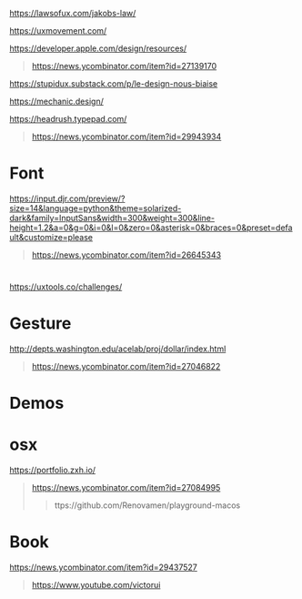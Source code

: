 https://lawsofux.com/jakobs-law/

https://uxmovement.com/

https://developer.apple.com/design/resources/
> https://news.ycombinator.com/item?id=27139170

https://stupidux.substack.com/p/le-design-nous-biaise

https://mechanic.design/

https://headrush.typepad.com/
> https://news.ycombinator.com/item?id=29943934

# Font

https://input.djr.com/preview/?size=14&language=python&theme=solarized-dark&family=InputSans&width=300&weight=300&line-height=1.2&a=0&g=0&i=0&l=0&zero=0&asterisk=0&braces=0&preset=default&customize=please
> https://news.ycombinator.com/item?id=26645343

#
https://uxtools.co/challenges/

# Gesture
http://depts.washington.edu/acelab/proj/dollar/index.html
> https://news.ycombinator.com/item?id=27046822

# Demos
# osx
https://portfolio.zxh.io/
> https://news.ycombinator.com/item?id=27084995
> > ttps://github.com/Renovamen/playground-macos

# Book
https://news.ycombinator.com/item?id=29437527
> https://www.youtube.com/victorui